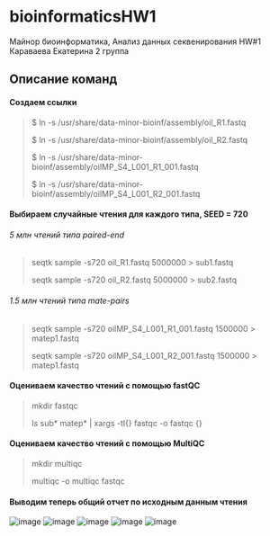 # bioinformaticsHW1
Майнор биоинформатика, Анализ данных секвенирования HW#1
Караваева Екатерина 2 группа

## Описание команд

#### Создаем ссылки
> $ ln -s /usr/share/data-minor-bioinf/assembly/oil_R1.fastq  
> 
> $ ln -s /usr/share/data-minor-bioinf/assembly/oil_R2.fastq
> 
> $ ln -s /usr/share/data-minor-bioinf/assembly/oilMP_S4_L001_R1_001.fastq
> 
> $ ln -s /usr/share/data-minor-bioinf/assembly/oilMP_S4_L001_R2_001.fastq

#### Выбираем случайные чтения для каждого типа, SEED = 720

###### 5 млн чтений типа paired-end

>seqtk sample -s720 oil_R1.fastq 5000000 > sub1.fastq
>
>seqtk sample -s720 oil_R2.fastq 5000000 > sub2.fastq

###### 1.5 млн чтений типа mate-pairs

> seqtk sample -s720 oilMP_S4_L001_R1_001.fastq 1500000 > matep1.fastq
> 
> seqtk sample -s720 oilMP_S4_L001_R2_001.fastq 1500000 > matep1.fastq


#### Оцениваем качество чтений с помощью fastQC

> mkdir fastqc
>
> ls sub* matep* | xargs -tI{} fastqc -o fastqc {}


#### Оцениваем качество чтений с помощью MultiQC

> mkdir multiqc
>
> multiqc -o multiqc fastqc

#### Выводим теперь общий отчет по исходным данным чтения

![image](https://github.com/KatyaKaravaeva/hse22_hw1/blob/main/screens_general/first_screen_general.png)
![image](https://github.com/KatyaKaravaeva/hse22_hw1/blob/main/screens_general/second_screen_general.png)
![image](https://github.com/KatyaKaravaeva/hse22_hw1/blob/main/screens_general/third_screen_general.png)
![image](https://github.com/KatyaKaravaeva/hse22_hw1/blob/main/screens_general/fourth_screen_general.png)
![image](https://github.com/KatyaKaravaeva/hse22_hw1/blob/main/screens_general/fifth_screen_general.png)

